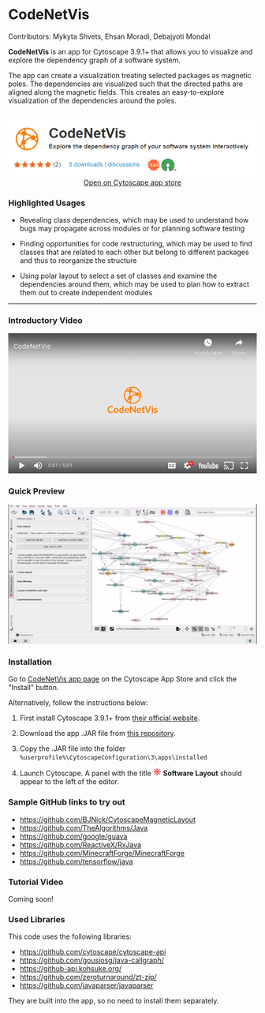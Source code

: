 
# CodeNetVis

Contributors: Mykyta Shvets, Ehsan Moradi, Debajyoti Mondal

**CodeNetVis** is an app for Cytoscape 3.9.1+ that allows you to
visualize and explore the dependency graph of a software
system.

The app can create a visualization treating
selected packages as magnetic poles. The dependencies are
visualized such that the directed paths are aligned along
the magnetic fields. This creates an easy-to-explore
visualization of the dependencies around the poles.
<br><br>
<p align="center"><a href="https://apps.cytoscape.org/apps/codenetvis"><img src="app-store-preview.png" alt="App Store Preview"><br>Open on Cytoscape app store</a></p>

### Highlighted Usages

- Revealing class dependencies, which may be used to understand how 
  bugs may propagate  across modules or for planning software testing 
  
- Finding opportunities for code restructuring, which may be used to find 
  classes that are related to each other but belong to different packages and thus to reorganize the structure
  
- Using polar layout to select a set of classes and examine the dependencies 
  around them, which may be used to plan how to extract them out to create independent modules

---

### Introductory Video

[![Introduction to CodeNetVis](youtube-video.png)](https://youtu.be/aC_zvUjOr8A?t=0s "Introduction to CodeNetVis")

### Quick Preview

<img src="CodeNetVis.gif" width="800" alt="Preview gif of CodeNetVis"> 


### Installation

Go to [CodeNetVis app page](https://apps.cytoscape.org/apps/codenetvis) on the Cytoscape App Store and click the "Install" button. 

Alternatively, follow the instructions below:

1. First install Cytoscape 3.9.1+ from [their official website](https://cytoscape.org/).

2. Download the app .JAR file from 
[this repository](https://github.com/vgalab/CodeNetVis/raw/master/target/codenetvis-1.0.jar).

3. Copy the .JAR file into the folder
`%userprofile%\CytoscapeConfiguration\3\apps\installed`

4. Launch Cytoscape. A panel with the title ![Icon](src/main/resources/icons/add_pole_N_icon_16.png) **Software Layout**
should appear to the left of the editor.


### Sample GitHub links to try out

- https://github.com/BJNick/CytoscapeMagneticLayout
- https://github.com/TheAlgorithms/Java
- https://github.com/google/guava
- https://github.com/ReactiveX/RxJava
- https://github.com/MinecraftForge/MinecraftForge
- https://github.com/tensorflow/java

### Tutorial Video

Coming soon!


### Used Libraries

This code uses the following libraries:

- https://github.com/cytoscape/cytoscape-api
- https://github.com/gousiosg/java-callgraph/
- https://github-api.kohsuke.org/
- https://github.com/zeroturnaround/zt-zip/
- https://github.com/javaparser/javaparser

They are built into the app, so no need to install them separately.


